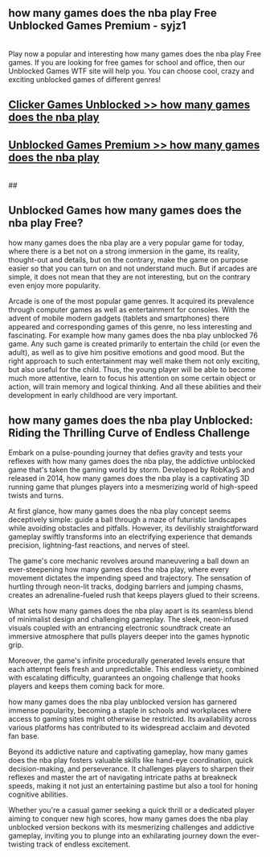 ## how many games does the nba play Free Unblocked Games Premium - syjz1 <br>
<br>
Play now a popular and interesting how many games does the nba play Free games. If you are looking for free games for school and office, then our Unblocked Games WTF site will help you. You can choose cool, crazy and exciting unblocked games of different genres!


##  [Clicker Games Unblocked >> how many games does the nba play](http://freeplayer.one?title=how_many_games_does_the_nba_play&ref=04)

##  [Unblocked Games Premium >> how many games does the nba play](http://freeplayer.one?title=how_many_games_does_the_nba_play&ref=04)
  <br>
  ##



## Unblocked Games how many games does the nba play Free?

how many games does the nba play are a very popular game for today, where there is a bet not on a strong immersion in the game, its reality, thought-out and details, but on the contrary, make the game on purpose easier so that you can turn on and not understand much. But if arcades are simple, it does not mean that they are not interesting, but on the contrary even enjoy more popularity.

Arcade is one of the most popular game genres. It acquired its prevalence through computer games as well as entertainment for consoles. With the advent of mobile modern gadgets (tablets and smartphones) there appeared and corresponding games of this genre, no less interesting and fascinating. For example how many games does the nba play unblocked 76 game. Any such game is created primarily to entertain the child (or even the adult), as well as to give him positive emotions and good mood. But the right approach to such entertainment may well make them not only exciting, but also useful for the child. Thus, the young player will be able to become much more attentive, learn to focus his attention on some certain object or action, will train memory and logical thinking. And all these abilities and their development in early childhood are very important.

##  how many games does the nba play Unblocked: Riding the Thrilling Curve of Endless Challenge

Embark on a pulse-pounding journey that defies gravity and tests your reflexes with how many games does the nba play, the addictive unblocked game that's taken the gaming world by storm. Developed by RobKayS and released in 2014, how many games does the nba play is a captivating 3D running game that plunges players into a mesmerizing world of high-speed twists and turns.

At first glance, how many games does the nba play concept seems deceptively simple: guide a ball through a maze of futuristic landscapes while avoiding obstacles and pitfalls. However, its devilishly straightforward gameplay swiftly transforms into an electrifying experience that demands precision, lightning-fast reactions, and nerves of steel.

The game's core mechanic revolves around maneuvering a ball down an ever-steepening how many games does the nba play, where every movement dictates the impending speed and trajectory. The sensation of hurtling through neon-lit tracks, dodging barriers and jumping chasms, creates an adrenaline-fueled rush that keeps players glued to their screens.

What sets how many games does the nba play apart is its seamless blend of minimalist design and challenging gameplay. The sleek, neon-infused visuals coupled with an entrancing electronic soundtrack create an immersive atmosphere that pulls players deeper into the games hypnotic grip.

Moreover, the game's infinite procedurally generated levels ensure that each attempt feels fresh and unpredictable. This endless variety, combined with escalating difficulty, guarantees an ongoing challenge that hooks players and keeps them coming back for more.

how many games does the nba play unblocked version has garnered immense popularity, becoming a staple in schools and workplaces where access to gaming sites might otherwise be restricted. Its availability across various platforms has contributed to its widespread acclaim and devoted fan base.

Beyond its addictive nature and captivating gameplay, how many games does the nba play fosters valuable skills like hand-eye coordination, quick decision-making, and perseverance. It challenges players to sharpen their reflexes and master the art of navigating intricate paths at breakneck speeds, making it not just an entertaining pastime but also a tool for honing cognitive abilities.

Whether you're a casual gamer seeking a quick thrill or a dedicated player aiming to conquer new high scores, how many games does the nba play unblocked version beckons with its mesmerizing challenges and addictive gameplay, inviting you to plunge into an exhilarating journey down the ever-twisting track of endless excitement.